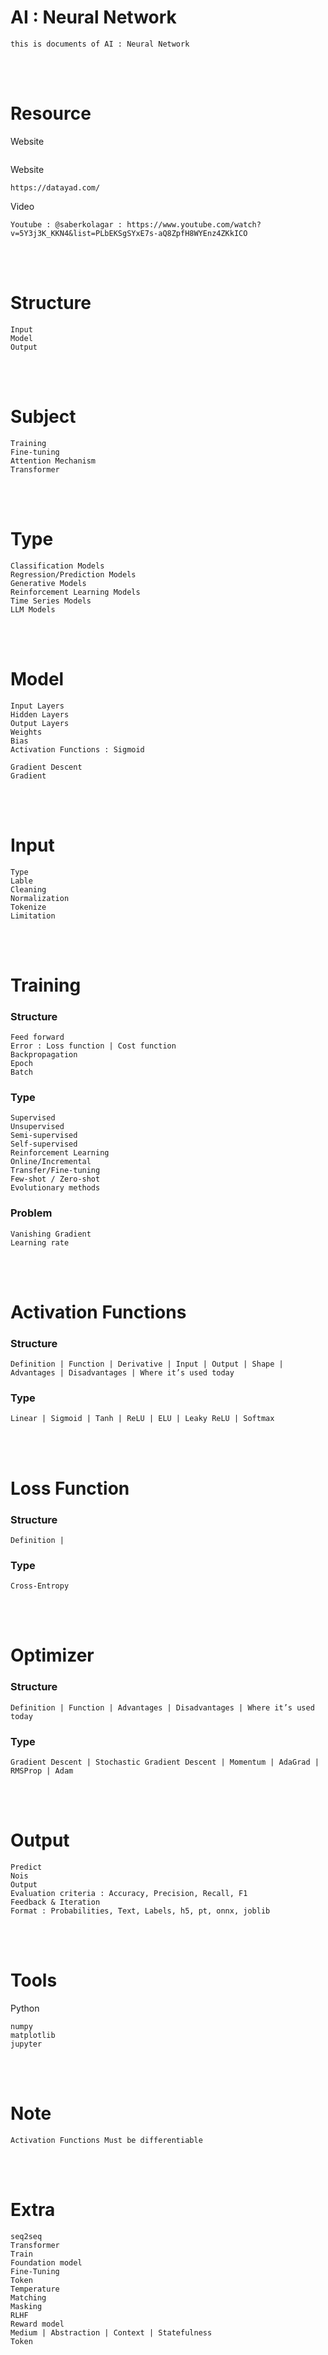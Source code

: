 <!--------------------------------------------------------------------------------- Description -->
# AI : Neural Network
    this is documents of AI : Neural Network

<!--------------------------------------------------------------------------------- Resource -->
<br><br>

# Resource
<!-------------------------- Book -->
Website
```
```
<!-------------------------- Website -->
Website
```
https://datayad.com/
```
<!-------------------------- Video -->
Video
```
Youtube : @saberkolagar : https://www.youtube.com/watch?v=5Y3j3K_KKN4&list=PLbEKSgSYxE7s-aQ8ZpfH8WYEnz4ZKkICO
```

<!--------------------------------------------------------------------------------- Structure -->
<br><br>

# Structure
```
Input
Model
Output
```



<!--------------------------------------------------------------------------------- Subject -->
<br><br>

# Subject
```
Training
Fine-tuning
Attention Mechanism
Transformer
```

<!--------------------------------------------------------------------------------- Type -->
<br><br>

# Type
```
Classification Models
Regression/Prediction Models
Generative Models
Reinforcement Learning Models
Time Series Models
LLM Models
```

<!--------------------------------------------------------------------------------- Model -->
<br><br>

# Model
```
Input Layers
Hidden Layers
Output Layers
Weights
Bias
Activation Functions : Sigmoid

Gradient Descent
Gradient
```

<!--------------------------------------------------------------------------------- Input -->
<br><br>

# Input
```
Type
Lable
Cleaning
Normalization
Tokenize
Limitation
```



<!--------------------------------------------------------------------------------- Training -->
<br><br>

# Training
<!-------------------------- Structure -->
### Structure
```
Feed forward
Error : Loss function | Cost function
Backpropagation
Epoch
Batch
```
<!-------------------------- Type -->
### Type
```
Supervised
Unsupervised
Semi-supervised
Self-supervised
Reinforcement Learning
Online/Incremental
Transfer/Fine-tuning
Few-shot / Zero-shot
Evolutionary methods
```
<!-------------------------- Problem -->
### Problem
```
Vanishing Gradient
Learning rate
```

<!--------------------------------------------------------------------------------- Activation Functions -->
<br><br>

# Activation Functions
<!-------------------------- Structure -->
### Structure
```
Definition | Function | Derivative | Input | Output | Shape | Advantages | Disadvantages | Where it’s used today
```
<!-------------------------- Type -->
### Type
```
Linear | Sigmoid | Tanh | ReLU | ELU | Leaky ReLU | Softmax
```

<!--------------------------------------------------------------------------------- Loss Function -->
<br><br>

# Loss Function
<!-------------------------- Structure -->
### Structure
```
Definition |
```
<!-------------------------- Type -->
### Type
```
Cross-Entropy
```

<!--------------------------------------------------------------------------------- Optimizer -->
<br><br>

# Optimizer
<!-------------------------- Structure -->
### Structure
```
Definition | Function | Advantages | Disadvantages | Where it’s used today
```
<!-------------------------- Type -->
### Type
```
Gradient Descent | Stochastic Gradient Descent | Momentum | AdaGrad | RMSProp | Adam
```

<!--------------------------------------------------------------------------------- Output -->
<br><br>

# Output
```
Predict
Nois
Output 
Evaluation criteria : Accuracy, Precision, Recall, F1
Feedback & Iteration
Format : Probabilities, Text, Labels, h5, pt, onnx, joblib
```

<!--------------------------------------------------------------------------------- Tools -->
<br><br>

# Tools
<!-------------------------- Python -->
Python
```
numpy
matplotlib
jupyter
```

<!--------------------------------------------------------------------------------- Note -->
<br><br>

# Note
```
Activation Functions Must be differentiable
```

<!--------------------------------------------------------------------------------- Extra -->
<br><br>

# Extra
```
seq2seq
Transformer
Train
Foundation model
Fine-Tuning
Token
Temperature
Matching
Masking
RLHF
Reward model
Medium | Abstraction | Context | Statefulness
Token
```